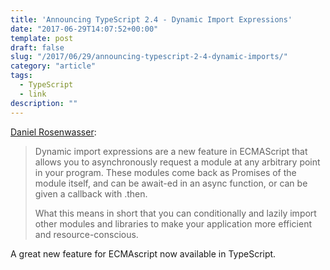 ```yaml
---
title: 'Announcing TypeScript 2.4 - Dynamic Import Expressions'
date: "2017-06-29T14:07:52+00:00"
template: post
draft: false
slug: "/2017/06/29/announcing-typescript-2-4-dynamic-imports/"
category: "article"
tags:
  - TypeScript
  - link
description: ""
---
```


<a href="https://blogs.msdn.microsoft.com/typescript/2017/06/27/announcing-typescript-2-4/">Daniel Rosenwasser</a>:
<blockquote>Dynamic import expressions are a new feature in ECMAScript that allows you to asynchronously request a module at any arbitrary point in your program. These modules come back as Promises of the module itself, and can be await-ed in an async function, or can be given a callback with .then.

What this means in short that you can conditionally and lazily import other modules and libraries to make your application more efficient and resource-conscious.</blockquote>
A great new feature for ECMAscript now available in TypeScript.